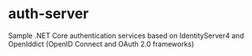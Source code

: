 # auth-server
Sample .NET Core authentication services based on IdentityServer4 and OpenIddict (OpenID Connect and OAuth 2.0 frameworks)
